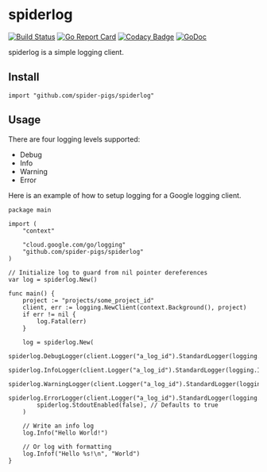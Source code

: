 # spiderlog
[![Build Status](https://travis-ci.org/spider-pigs/spiderlog.svg?branch=master)](https://travis-ci.org/spider-pigs/spiderlog) [![Go Report Card](https://goreportcard.com/badge/github.com/spider-pigs/spiderlog)](https://goreportcard.com/report/github.com/spider-pigs/spiderlog) [![Codacy Badge](https://api.codacy.com/project/badge/Grade/ca5c6fceda1547ba92ba4c4673db461f)](https://www.codacy.com/app/spider-pigs/spiderlog?utm_source=github.com&amp;utm_medium=referral&amp;utm_content=spider-pigs/spiderlog&amp;utm_campaign=Badge_Grade) [![GoDoc](https://godoc.org/github.com/spider-pigs/spiderlog?status.svg)](https://godoc.org/github.com/spider-pigs/spiderlog)

spiderlog is a simple logging client.

## Install

```Golang
import "github.com/spider-pigs/spiderlog"
```

## Usage

There are four logging levels supported:

  * Debug
  * Info
  * Warning
  * Error

Here is an example of how to setup logging for a Google logging client.

```Golang
package main

import (
	"context"

	"cloud.google.com/go/logging"
	"github.com/spider-pigs/spiderlog"
)

// Initialize log to guard from nil pointer dereferences
var log = spiderlog.New()

func main() {
	project := "projects/some_project_id"
	client, err := logging.NewClient(context.Background(), project)
	if err != nil {
		log.Fatal(err)
	}

	log = spiderlog.New(
		spiderlog.DebugLogger(client.Logger("a_log_id").StandardLogger(logging.Debug)),
		spiderlog.InfoLogger(client.Logger("a_log_id").StandardLogger(logging.Info)),
		spiderlog.WarningLogger(client.Logger("a_log_id").StandardLogger(logging.Warning)),
		spiderlog.ErrorLogger(client.Logger("a_log_id").StandardLogger(logging.Error)),
		spiderlog.StdoutEnabled(false), // Defaults to true
	)

	// Write an info log
	log.Info("Hello World!")

	// Or log with formatting
	log.Infof("Hello %s!\n", "World")
}
```
